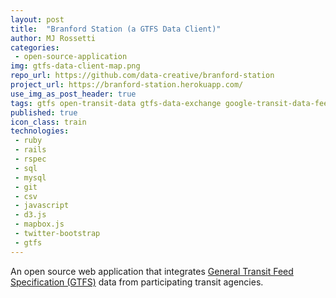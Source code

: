 ```yaml
---
layout: post
title:  "Branford Station (a GTFS Data Client)"
author: MJ Rossetti
categories:
 - open-source-application
img: gtfs-data-client-map.png
repo_url: https://github.com/data-creative/branford-station
project_url: https://branford-station.herokuapp.com/
use_img_as_post_header: true
tags: gtfs open-transit-data gtfs-data-exchange google-transit-data-feed
published: true
icon_class: train
technologies:
 - ruby
 - rails
 - rspec
 - sql
 - mysql
 - git
 - csv
 - javascript
 - d3.js
 - mapbox.js
 - twitter-bootstrap
 - gtfs
---
```


<!--
![A screenshot of a web application depicting information tables and a map.](/assets/images/gtfs-data-client.png "App screenshot")
-->

An open source web application that integrates
 [General Transit Feed Specification (GTFS)](https://developers.google.com/transit/gtfs/)
 data from participating transit agencies.

